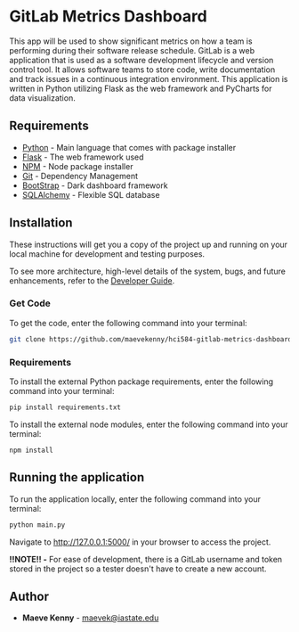 # GitLab Metrics Dashboard

This app will be used to show significant metrics on how a team is performing during their software release schedule. GitLab is a web application that is used as a software development lifecycle and version control tool. It allows software teams to store code, write documentation and track issues in a continuous integration environment. This application is written in Python utilizing Flask as the web framework and PyCharts for data visualization.

## Requirements

- [Python](https://www.python.org/) - Main language that comes with package installer
- [Flask](https://flask.palletsprojects.com/en/1.1.x/) - The web framework used
- [NPM](https://www.npmjs.com/) - Node package installer
- [Git](https://git-scm.com/) - Dependency Management
- [BootStrap](https://getbootstrap.com/) - Dark dashboard framework
- [SQLAlchemy](https://www.sqlalchemy.org/) - Flexible SQL database

## Installation

These instructions will get you a copy of the project up and running on your local machine for development and testing purposes.

To see more architecture, high-level details of the system, bugs, and future enhancements, refer to the [Developer Guide](./docs/developer-guide.md).

### Get Code

To get the code, enter the following command into your terminal:

```bash
git clone https://github.com/maevekenny/hci584-gitlab-metrics-dashboard.git
```

### Requirements

To install the external Python package requirements, enter the following command into your terminal:

```bash
pip install requirements.txt
```

To install the external node modules, enter the following command into your terminal:

```
npm install
```

## Running the application

To run the application locally, enter the following command into your terminal:

```bash
python main.py
```

Navigate to http://127.0.0.1:5000/ in your browser to access the project.

**!!NOTE!! -** For ease of development, there is a GitLab username and token stored in the project so a tester doesn't have to create a new account.

## Author

- **Maeve Kenny** - maevek@iastate.edu

